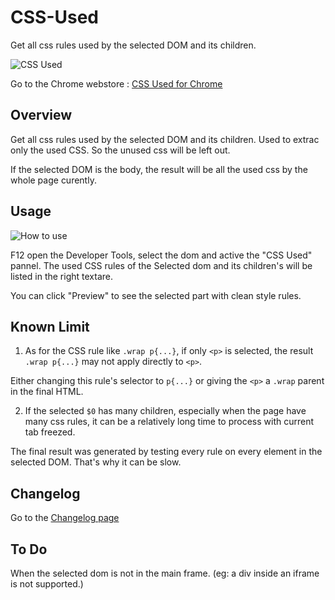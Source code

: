 # CSS-Used

Get all css rules used by the selected DOM and its children.

![CSS Used](http://ww1.sinaimg.cn/large/4e71f332gw1et7h243kgqj203k03ka9v.jpg)

Go to the Chrome webstore : [CSS Used for Chrome](https://chrome.google.com/webstore/detail/css-used/cdopjfddjlonogibjahpnmjpoangjfff)

## Overview

Get all css rules used by the selected DOM and its children. Used to extrac only the used CSS. So the unused css will be left out.

If the selected DOM is the body, the result will be all the used css by the whole page curently.

## Usage

![How to use](http://ww2.sinaimg.cn/large/4e71f332gw1et7h0w4hxdg20i20go1kx.gif)

F12 open the Developer Tools, select the dom and active the "CSS Used" pannel. The used CSS rules of the Selected dom and its children's will be listed in the right textare.

You can click "Preview" to see the selected part with clean style rules.

## Known Limit

1. As for the CSS rule like `.wrap p{...}`, if only `<p>` is selected, the result `.wrap p{...}` may not apply directly to `<p>`.

 Either changing this rule's selector to `p{...}` or giving the `<p>` a `.wrap` parent in the final HTML.

2. If the selected `$0` has many children, especially when the page have many css rules, it can be a relatively long time to process with current tab freezed.

 The final result was generated by testing every rule on every element in the selected DOM. That's why it can be slow.

## Changelog

Go to the [Changelog page](CHANGELOG.md)

## To Do

When the selected dom is not in the main frame. (eg: a div inside an iframe is not supported.)